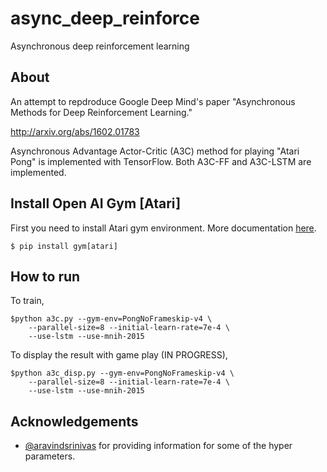 # async_deep_reinforce

Asynchronous deep reinforcement learning

## About

An attempt to repdroduce Google Deep Mind's paper "Asynchronous Methods for Deep Reinforcement Learning."

http://arxiv.org/abs/1602.01783

Asynchronous Advantage Actor-Critic (A3C) method for playing "Atari Pong" is implemented with TensorFlow.
Both A3C-FF and A3C-LSTM are implemented.

## Install Open AI Gym [Atari]

First you need to install Atari gym environment. More documentation [here](https://github.com/openai/gym).

    $ pip install gym[atari]

## How to run

To train,

    $python a3c.py --gym-env=PongNoFrameskip-v4 \
        --parallel-size=8 --initial-learn-rate=7e-4 \
        --use-lstm --use-mnih-2015

To display the result with game play (IN PROGRESS),

    $python a3c_disp.py --gym-env=PongNoFrameskip-v4 \
        --parallel-size=8 --initial-learn-rate=7e-4 \
        --use-lstm --use-mnih-2015

## Acknowledgements

- [@aravindsrinivas](https://github.com/aravindsrinivas) for providing information for some of the hyper parameters.
